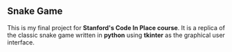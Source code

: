 ## Snake Game

This is my final project for **Stanford's Code In Place course**. It is a replica of the classic snake game written in **python** using **tkinter** as the graphical user interface.